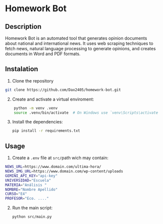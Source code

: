 # Homework Bot


## Description

Homework Bot is an automated tool that generates opinion documents about national and international news. It uses web scraping techniques to fetch news, natural language processing to generate opinions, and creates documents in Word and PDF formats.

## Instalation

1. Clone the repository

```sh
git clone https://github.com/Dax2405/homework-bot.git
```

2. Create and activate a virtual enviroment:

```sh
    python -m venv .venv
    source .venv/bin/activate  # On Windows use `venv\Scripts\activate`
```

3. Install the dependencies:

    ```sh
    pip install -r requirements.txt
    ```


## Usage

1. Create a `.env` file at `src/`path  wich may contain:
```sh
NEWS_URL=https://www.domain.com/ultima-hora/
NEWS_IMG_URL=https://www.domain.com/wp-content/uploads
GEMINI_API_KEY="api-key"
UNIVERSIDAD="Escuela"
MATERIA="Análisis "
NOMBRE="Nombre Apellido"
CURSO="E4"
PROFESOR="Eco. ...."
```
2. Run the main script:
    ```sh
    python src/main.py
    ```